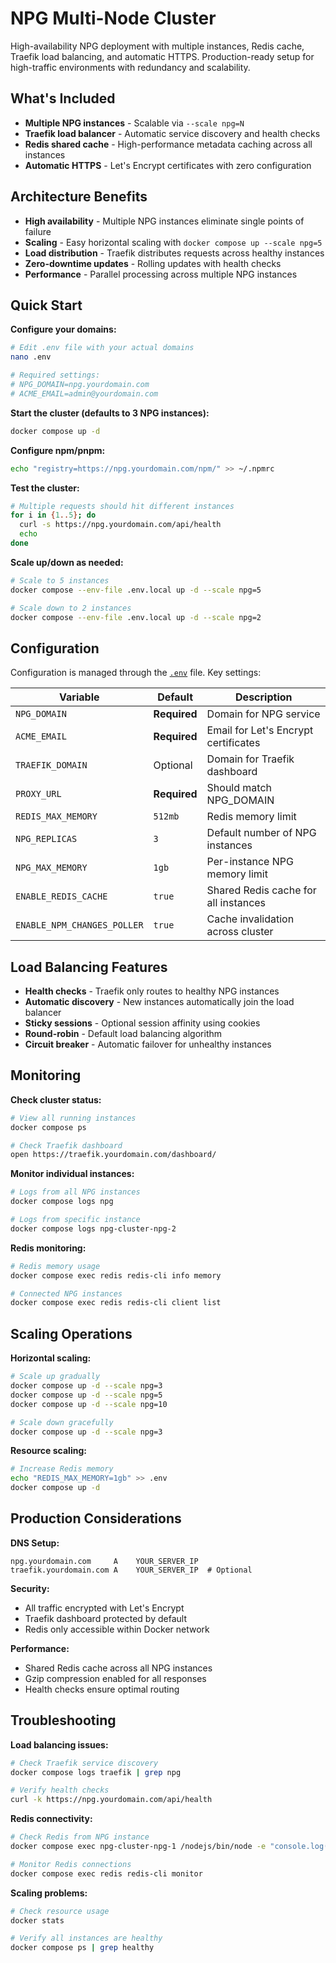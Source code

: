 # NPG Multi-Node Cluster

High-availability NPG deployment with multiple instances, Redis cache, Traefik load balancing, and automatic HTTPS.
Production-ready setup for high-traffic environments with redundancy and scalability.

## What's Included

- **Multiple NPG instances** - Scalable via `--scale npg=N`
- **Traefik load balancer** - Automatic service discovery and health checks
- **Redis shared cache** - High-performance metadata caching across all instances
- **Automatic HTTPS** - Let's Encrypt certificates with zero configuration

## Architecture Benefits

- **High availability** - Multiple NPG instances eliminate single points of failure
- **Scaling** - Easy horizontal scaling with `docker compose up --scale npg=5`
- **Load distribution** - Traefik distributes requests across healthy instances
- **Zero-downtime updates** - Rolling updates with health checks
- **Performance** - Parallel processing across multiple NPG instances

## Quick Start

**Configure your domains:**

```bash
# Edit .env file with your actual domains
nano .env

# Required settings:
# NPG_DOMAIN=npg.yourdomain.com
# ACME_EMAIL=admin@yourdomain.com
```

**Start the cluster (defaults to 3 NPG instances):**

```bash
docker compose up -d
```

**Configure npm/pnpm:**

```bash
echo "registry=https://npg.yourdomain.com/npm/" >> ~/.npmrc
```

**Test the cluster:**

```bash
# Multiple requests should hit different instances
for i in {1..5}; do
  curl -s https://npg.yourdomain.com/api/health
  echo
done
```

**Scale up/down as needed:**

```bash
# Scale to 5 instances
docker compose --env-file .env.local up -d --scale npg=5

# Scale down to 2 instances
docker compose --env-file .env.local up -d --scale npg=2
```

## Configuration

Configuration is managed through the [`.env`](./.env) file. Key settings:

| Variable | Default | Description |
|----------|---------|-------------|
| `NPG_DOMAIN` | **Required** | Domain for NPG service |
| `ACME_EMAIL` | **Required** | Email for Let's Encrypt certificates |
| `TRAEFIK_DOMAIN` | Optional | Domain for Traefik dashboard |
| `PROXY_URL` | **Required** | Should match NPG_DOMAIN |
| `REDIS_MAX_MEMORY` | `512mb` | Redis memory limit |
| `NPG_REPLICAS` | `3` | Default number of NPG instances |
| `NPG_MAX_MEMORY` | `1gb` | Per-instance NPG memory limit |
| `ENABLE_REDIS_CACHE` | `true` | Shared Redis cache for all instances |
| `ENABLE_NPM_CHANGES_POLLER` | `true` | Cache invalidation across cluster |

## Load Balancing Features

- **Health checks** - Traefik only routes to healthy NPG instances
- **Automatic discovery** - New instances automatically join the load balancer
- **Sticky sessions** - Optional session affinity using cookies
- **Round-robin** - Default load balancing algorithm
- **Circuit breaker** - Automatic failover for unhealthy instances

## Monitoring

**Check cluster status:**

```bash
# View all running instances
docker compose ps

# Check Traefik dashboard
open https://traefik.yourdomain.com/dashboard/
```

**Monitor individual instances:**

```bash
# Logs from all NPG instances
docker compose logs npg

# Logs from specific instance
docker compose logs npg-cluster-npg-2
```

**Redis monitoring:**

```bash
# Redis memory usage
docker compose exec redis redis-cli info memory

# Connected NPG instances
docker compose exec redis redis-cli client list
```

## Scaling Operations

**Horizontal scaling:**

```bash
# Scale up gradually
docker compose up -d --scale npg=3
docker compose up -d --scale npg=5
docker compose up -d --scale npg=10

# Scale down gracefully
docker compose up -d --scale npg=3
```

**Resource scaling:**

```bash
# Increase Redis memory
echo "REDIS_MAX_MEMORY=1gb" >> .env
docker compose up -d
```

## Production Considerations

**DNS Setup:**

```
npg.yourdomain.com     A    YOUR_SERVER_IP
traefik.yourdomain.com A    YOUR_SERVER_IP  # Optional
```

**Security:**

- All traffic encrypted with Let's Encrypt
- Traefik dashboard protected by default
- Redis only accessible within Docker network

**Performance:**

- Shared Redis cache across all NPG instances
- Gzip compression enabled for all responses
- Health checks ensure optimal routing

## Troubleshooting

**Load balancing issues:**

```bash
# Check Traefik service discovery
docker compose logs traefik | grep npg

# Verify health checks
curl -k https://npg.yourdomain.com/api/health
```

**Redis connectivity:**

```bash
# Check Redis from NPG instance
docker compose exec npg-cluster-npg-1 /nodejs/bin/node -e "console.log('Redis test')"

# Monitor Redis connections
docker compose exec redis redis-cli monitor
```

**Scaling problems:**

```bash
# Check resource usage
docker stats

# Verify all instances are healthy
docker compose ps | grep healthy
```
